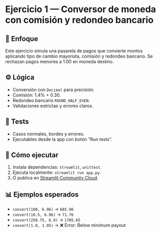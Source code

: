 # Ejercicio 1 — Conversor de moneda con comisión y redondeo bancario

## 🧩 Enfoque
Este ejercicio simula una pasarela de pagos que convierte montos aplicando tipo de cambio mayorista, comisión y redondeo bancario. Se rechazan pagos menores a 1.00 en moneda destino.

## ⚙️ Lógica
- Conversión con `Decimal` para precisión.
- Comisión: 1.4% + 0.30.
- Redondeo bancario `ROUND_HALF_EVEN`.
- Validaciones estrictas y errores claros.

## 🧪 Tests
- Casos normales, bordes y errores.
- Ejecutables desde la app con botón “Run tests”.

## 🚀 Cómo ejecutar
1. Instala dependencias: `streamlit`, `unittest`.
2. Ejecuta localmente: `streamlit run app.py`.
3. O publica en [Streamlit Community Cloud](https://streamlit.io/cloud).

## 📊 Ejemplos esperados
- `convert(100, 6.96)` → `685.96`
- `convert(10.5, 6.96)` → `71.76`
- `convert(250.75, 6.9)` → `1705.65`
- `convert(1.0, 1.05)` → ❌ Error: Below minimum payout

